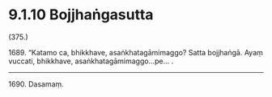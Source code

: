 

# 9.1.10 Bojjhaṅgasutta




(375.)

1689\. “Katamo ca, bhikkhave, asaṅkhatagāmimaggo? Satta bojjhaṅgā. Ayaṃ vuccati, bhikkhave, asaṅkhatagāmimaggo…pe… .

---

1690\. Dasamaṃ.





